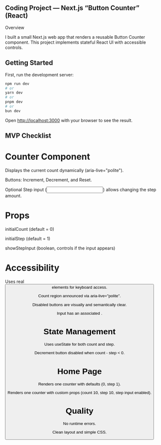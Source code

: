 ## Coding Project — Next.js “Button Counter” (React)
Overview

I built a small Next.js web app that renders a reusable Button Counter component. This project implements stateful React UI with accessible controls.

## Getting Started

First, run the development server:

```bash
npm run dev
# or
yarn dev
# or
pnpm dev
# or
bun dev
```

Open [http://localhost:3000](http://localhost:3000) with your browser to see the result.

## MVP Checklist
# Counter Component

Displays the current count dynamically (aria-live="polite").

Buttons: Increment, Decrement, and Reset.

Optional Step input (<input type="number">) allows changing the step amount.

# Props

initialCount (default = 0)

initialStep (default = 1)

showStepInput (boolean, controls if the input appears)

# Accessibility

Uses real <button> elements for keyboard access.

Count region announced via aria-live="polite".

Disabled buttons are visually and semantically clear.

Input has an associated <label>.

# State Management

Uses useState for both count and step.

Decrement button disabled when count - step < 0.

# Home Page

Renders one counter with defaults (0, step 1).

Renders one counter with custom props (count 10, step 10, step input enabled).

# Quality

No runtime errors.

Clean layout and simple CSS.